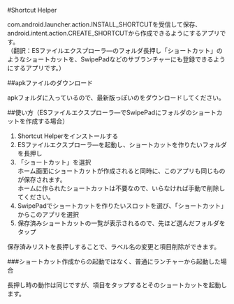 #Shortcut Helper

<p>com.android.launcher.action.INSTALL_SHORTCUTを受信して保存、android.intent.action.CREATE_SHORTCUTから作成できるようにするアプリです。<br />
（翻訳：ESファイルエクスプローラ―のフォルダ長押し「ショートカット」のようなショートカットを、SwipePadなどのサブランチャーにも登録できるようにするアプリです。）</p>

##apkファイルのダウンロード

<p>apkフォルダに入っているので、最新版っぽいのをダウンロードしてください。</p>

##使い方（ESファイルエクスプローラ―でSwipePadにフォルダのショートカットを作成する場合）

1. Shortcut Helperをインストールする
2. ESファイルエクスプローラ―を起動し、ショートカットを作りたいフォルダを長押し
3. 「ショートカット」を選択<br />ホーム画面にショートカットが作成されると同時に、このアプリも同じものが保存されます。<br />ホームに作られたショートカットは不要なので、いらなければ手動で削除してください。
4. SwipePadでショートカットを作りたいスロットを選び、「ショートカット」からこのアプリを選択
5. 保存済みショートカットの一覧が表示されるので、先ほど選んだフォルダをタップ

<p>保存済みリストを長押しすることで、ラベル名の変更と項目削除ができます。</p>

###ショートカット作成からの起動ではなく、普通にランチャーから起動した場合
<p>長押し時の動作は同じですが、項目をタップするとそのショートカットを起動します。</p>
